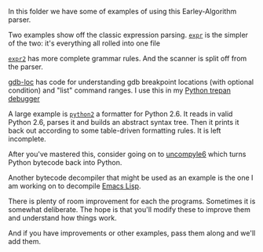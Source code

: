In this folder we have some of examples of using this Earley-Algorithm parser.

Two examples show off the classic expression
parsing. [`expr`](http://github.com/rocky/python-spark/tree/master/example/expr)
is the simpler of the two: it's everything all rolled into one file

[`expr2`](http://github.com/rocky/python-spark/tree/master/example/expr2) has more complete grammar rules. And the scanner is split off
from the parser.

[gdb-loc](http://github.com/rocky/python-spark/tree/master/example/gdb-loc)
has code for understanding gdb breakpoint locations (with optional
condition) and "list" command ranges. I use this in my [Python trepan
debugger](http://pypi.python.org/pypi/trepan3k)

A large example is
[`python2`](http://github.com/rocky/python-spark/tree/master/example/python2)
a formatter for Python 2.6. It reads in valid Python 2.6, parses it
and builds an abstract syntax tree. Then it prints it back out
according to some table-driven formatting rules. It is left
incomplete.

After you've mastered this, consider going on to
[uncompyle6](http://pypi.python.org/pypi/uncompyle6) which turns Python
bytecode back into Python.

Another bytecode decompiler that might be used as an example is the
one I am working on to decompile [Emacs Lisp](http://github.com/rocky/elisp-decompile).

There is plenty of room improvement for each the programs. Sometimes
it is somewhat deliberate. The hope is that you'll modify these to
improve them and understand how things work.

And if you have improvements or other examples, pass them along and
we'll add them.
